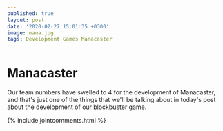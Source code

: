 ```yaml
---
published: true
layout: post
date: '2020-02-27 15:01:35 +0300'
image: mana.jpg
tags: Development Games Manacaster
---
```

# Manacaster 
Our team numbers have swelled to 4 for the development of Manacaster, and that's just one of the things that we'll be talking about in today's post about the development of our blockbuster game.

{% include jointcomments.html %}
